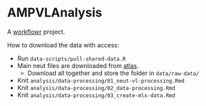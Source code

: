 # AMPVLAnalysis

A [workflowr][] project.

[workflowr]: https://github.com/workflowr/workflowr


How to download the data with access:

 - Run `data-scripts/pull-shared-data.R`
 - Main neut files are downloaded from [atlas](https://atlas.scharp.org/cpas/project/HVTN/Collaborators/AMP%20Data%20for%20Modeling/begin.view?).
   - Download all together and store the folder in `data/raw-data/`
 - Knit `analysis/data-processing/01_neut-vl-processing.Rmd`
 - Knit `analysis/data-processing/02_data-processing.Rmd`
 - Knit `analysis/data-processing/03_create-mlx-data.Rmd`
 
 
 